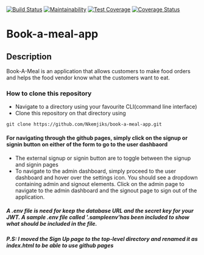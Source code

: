 [![Build Status](https://travis-ci.org/Nkemjiks/book-a-meal-app.svg?branch=development)](https://travis-ci.org/Nkemjiks/book-a-meal-app)
[![Maintainability](https://api.codeclimate.com/v1/badges/a99a88d28ad37a79dbf6/maintainability)](https://codeclimate.com/github/codeclimate/codeclimate/maintainability)
[![Test Coverage](https://api.codeclimate.com/v1/badges/a99a88d28ad37a79dbf6/test_coverage)](https://codeclimate.com/github/codeclimate/codeclimate/test_coverage)
[![Coverage Status](https://coveralls.io/repos/github/Nkemjiks/book-a-meal-app/badge.svg?branch=development)](https://coveralls.io/github/Nkemjiks/book-a-meal-app?branch=development)

# Book-a-meal-app

## Description
Book-A-Meal is an application that allows customers to make food orders and helps the food vendor know what the customers want to eat. 

### How to clone this repository
+   Navigate to a directory using your favourite CLI(command line interface)
+   Clone this repository on that directory using 
```
git clone https://github.com/Nkemjiks/book-a-meal-app.git
```

#### For navigating through the github pages, simply click on the signup or signin button on either of the form to go to the user dashbaord
+ The external signup or signin button are to toggle between the signup and signin pages
+ To navigate to the admin dashboard, simply proceed to the user dashboard and hover over the settings icon. You should see a dropdown containing admin and signout elements. Click on the admin page to navigate to the admin dashboard and the signout page to sign out of the application.

##### A .env file is need for keep the database URL and the secret key for your JWT. A sample .env file called '.sampleenv'has been included to show what should be included in the file.
 
##### P.S: I moved the Sign Up page to the top-level directory and renamed it as index.html to be able to use github pages
